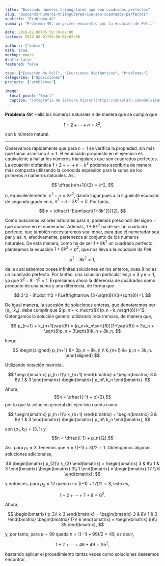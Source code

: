 ```yaml
---
title: "Buscando números triangulares que son cuadrados perfectos"
slug: "buscando-numeros-triangulares-que-son-cuadrados-perfectos"
subtitle: "Problema 49"
summary: "Problema 49: un primer encuentro con la ecuación de Pell."

date: 2019-02-06T05:59:39+02:00
lastmod: 2019-08-01T00:00:01+02:00

authors: ["admin"]
math: true
markup: mmark
draft: false
featured: false

tags: ["Ecuación de Pell", "Ecuaciones diofánticas", "Problemas"]
categories: ["Oposiciones"]
projects: ["problemas"]

image:
  focal_point: "Smart"
  caption: "Fotografía de [Elvira Visser](https://unsplash.com/@elviravisser), disponible en [Unsplash](https://unsplash.com/photos/dZh1irvg978)."
---
```


**Problema 49:** Halla los números naturales $n$ de manera que se cumpla que 

$$
1+2+ \cdots +n = k^2,
$$ 

con $k$ número natural.

***

Observamos rápidamente que para $n = 1$ se verifica la propiedad, sin más que tomar asimismo $k = 1$. El enunciado propuesto en el ejercicio es equivalente a hallar los números triangulares que son cuadrados perfectos. La ecuación diofántica $1+2+ \cdots +n = k^2$ podemos escribirla de manera más compacta utilizando la conocida expresión para la suma de los primeros $n$ números naturales. Así,

$$
\dfrac{n(n+1)}{2} = k^2,
$$

o, equivalentemente, $n^2 +n=2k^2$, dando lugar pues a la siguiente ecuación de segundo grado en $n$, $n^2 +n-2k^2 =0$. Por tanto,

$$
n = \dfrac{(-1)\pm\sqrt{1+8k^2}}{2}.
$$

Como buscamos valores naturales para $n$, podemos prescindir del signo $-$ que aparece en el numerador. Además, $1+8k^2$ ha de ser un cuadrado perfecto, que también necesitaremos sea impar, para que el numerador sea par y así $n$, efectivamente, pertenezca al conjunto de los números naturales. De esta manera, como ha de ser $1+8k^2$ un cuadrado perfecto, planteamos la ecuación $1+8k^2 = p^2$, que nos lleva a la *ecuación de Pell* 

$$
p^2 -8k^2 =1,
$$ 

de la cual sabemos posee infinitas soluciones en los enteros, pues $8$ no es un cuadrado perfecto. Por tanteo, una solución particular es $p=3$ y $k=1$, ya que $3^2 - 8\cdot1^2=1$. Expresamos ahora la diferencia de cuadrados como producto de una suma y una diferencia, de forma que

$$
3^2 - 8\cdot 1^2 =1\Leftrightarrow (3+\sqrt{8})(3-\sqrt{8})=1.
$$

De igual manera, la sucesión de soluciones enteras, que denotaremos por $(p_n,k_n)$, debe cumplir que $(p_n + k_n\sqrt{8})(p_n - k_n\sqrt{8})=1$. Obtengamos la solución general utilizando recurrencias, de manera que,

$$
p_{n+1} + k_{n+1}\sqrt{8} = (p_n+k_n\sqrt{8})(3+\sqrt{8}) = 3p_n + \sqrt{8}p_n + 3\sqrt{8}k_n + 8k_n,
$$

luego

$$
\begin{aligned}
p_{n+1} &= 3p_n + 8k_n,\\
k_{n+1} &=  p_n + 3k_n.
\end{aligned}
$$

Utilizando notación matricial,

$$
\begin{bmatrix}
p_{n+1}\\
k_{n+1}
\end{bmatrix}
= \begin{bmatrix}
3 & 8\\
1 & 3
\end{bmatrix}
\begin{bmatrix}
p_n\\
k_n
\end{bmatrix}.
$$

Ahora, $$n = \dfrac{(-1) + p}{2},$$ por lo que la solución general del ejercicio queda como

$$
\begin{bmatrix}
p_{n+1}\\
k_{n+1}
\end{bmatrix}
= \begin{bmatrix}
3 & 8\\
1 & 3
\end{bmatrix}
\begin{bmatrix}
p_n\\
k_n
\end{bmatrix},
$$

con $(p_1,k_1) = (3,1)$ y $$n = \dfrac{(-1) + p_n}{2}.$$

Así, para $p_1 = 3$, tenemos que $n = ((-1)+3) / 2 = 1$. Obtengamos algunas soluciones adicionales,

$$
\begin{bmatrix}
p_{2}\\
k_{2}
\end{bmatrix}
= \begin{bmatrix}
3 & 8\\
1 & 3
\end{bmatrix}
\begin{bmatrix}
3\\
1
\end{bmatrix}
= \begin{bmatrix}
17 \\
6
\end{bmatrix},
$$

y entonces, para $p_2=17$ queda $n = ((-1) + 17) / 2 = 8$, esto es, 

$$
1+2+ \cdots +7+8 = 6^2.
$$ 

Ahora,

$$
\begin{bmatrix}
p_3\\
k_3
\end{bmatrix}
= \begin{bmatrix}
3 & 8\\
1 & 3
\end{bmatrix}
\begin{bmatrix}
17\\
6
\end{bmatrix}
= \begin{bmatrix}
99\\
35
\end{bmatrix},
$$

y, por tanto, para $p=99$ queda $n = ((-1) + 99)/2 = 49$, es decir, 

$$
1+2+ \cdots +48+49 = 35^2,
$$ 

bastando aplicar el procedimiento tantas veces como soluciones deseemos encontrar.
